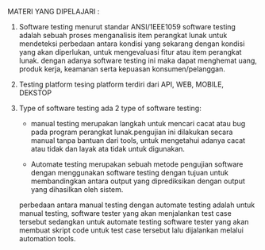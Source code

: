 MATERI YANG DIPELAJARI :

1. Software testing 
	menurut standar ANSI/1EEE1059 software testing adalah sebuah proses menganalisis item perangkat lunak untuk mendeteksi perbedaan antara kondisi yang sekarang dengan kondisi yang akan diperlukan, untuk mengevaluasi fitur atau item perangkat lunak.
	dengan adanya software testing ini maka dapat menghemat uang, produk kerja, keamanan serta kepuasan konsumen/pelanggan. 

2. Testing platform
	tesing platform terdiri dari API, WEB, MOBILE, DEKSTOP

3. Type of software testing
	ada 2 type of software testing:
	- manual testing merupakan langkah untuk mencari cacat atau bug pada program perangkat lunak.pengujian ini dilakukan secara manual tanpa bantuan dari tools, untuk mengetahui adanya cacat atau tidak dan layak ata tidak untuk digunakan. 

	- Automate testing merupakan sebuah metode pengujian software dengan menggunakan software testing dengan tujuan untuk membandingkan antara output yang diprediksikan dengan output yang dihasilkan oleh sistem. 

	perbedaan antara manual testing dengan automate testing adalah untuk manual testing, software tester yang akan menjalankan test case tersebut sedangkan untuk automate testing software tester yang akan membuat skript code untuk test case tersebut lalu dijalankan melalui automation tools. 

